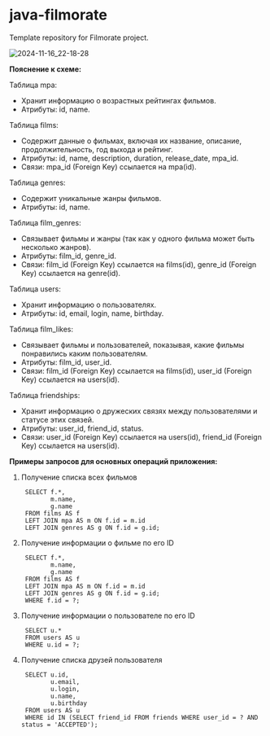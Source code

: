 # java-filmorate
Template repository for Filmorate project.

![2024-11-16_22-18-28](https://github.com/user-attachments/assets/3e20c3cd-13b4-4af1-92d5-150208dda546)

**Пояснение к схеме:**

Таблица mpa:
- Хранит информацию о возрастных рейтингах фильмов. 
- Атрибуты: id, name.

Таблица films:
- Содержит данные о фильмах, включая их название, описание, продолжительность, год выхода и рейтинг.
- Атрибуты: id, name, description, duration, release_date, mpa_id.
- Связи: mpa_id (Foreign Key) ссылается на mpa(id).

Таблица genres:
- Содержит уникальные жанры фильмов.
- Атрибуты: id, name.

Таблица film_genres:
- Связывает фильмы и жанры (так как у одного фильма может быть несколько жанров).
- Атрибуты: film_id, genre_id.
- Связи: film_id (Foreign Key) ссылается на films(id), genre_id (Foreign Key) ссылается на genre(id).

Таблица users:
- Хранит информацию о пользователях.
- Атрибуты: id, email, login, name, birthday.

Таблица film_likes:
- Связывает фильмы и пользователей, показывая, какие фильмы понравились каким пользователям.
- Атрибуты: film_id, user_id.
- Связи: film_id (Foreign Key) ссылается на films(id), user_id (Foreign Key) ссылается на users(id).

Таблица friendships:
- Хранит информацию о дружеских связях между пользователями и статусе этих связей.
- Атрибуты: user_id, friend_id, status.
- Связи: user_id (Foreign Key) ссылается на users(id), friend_id (Foreign Key) ссылается на users(id).



 **Примеры запросов для основных операций приложения:**

1. Получение списка всех фильмов
    
        SELECT f.*,
               m.name,
               g.name
        FROM films AS f
        LEFT JOIN mpa AS m ON f.id = m.id
        LEFT JOIN genres AS g ON f.id = g.id;
    
3. Получение информации о фильме по его ID
    
        SELECT f.*,
               m.name,
               g.name
        FROM films AS f
        LEFT JOIN mpa AS m ON f.id = m.id
        LEFT JOIN genres AS g ON f.id = g.id;
        WHERE f.id = ?;
    
4. Получение информации о пользователе по его ID
        
        SELECT u.*
        FROM users AS u
        WHERE u.id = ?;

5. Получение списка друзей пользователя
    
        SELECT u.id,
               u.email,
               u.login,
               u.name,
               u.birthday
        FROM users AS u
        WHERE id IN (SELECT friend_id FROM friends WHERE user_id = ? AND status = 'ACCEPTED');
